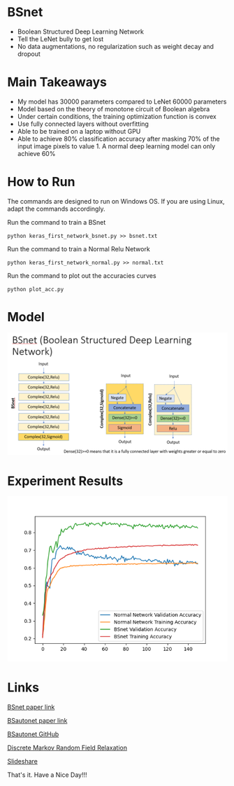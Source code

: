 # BSnet
- Boolean Structured Deep Learning Network 
- Tell the LeNet bully to get lost
- No data augmentations, no regularization such as weight decay and dropout

# Main Takeaways

- My model has 30000 parameters compared to LeNet 60000 parameters
- Model based on the theory of monotone circuit of Boolean algebra
- Under certain conditions, the training optimization function is convex
- Use fully connected layers without overfitting
- Able to be trained on a laptop without GPU
- Able to achieve 80% classification accuracy after masking 70% of the input image pixels to value 1. A normal deep learning model can only achieve 60%

# How to Run

The commands are designed to run on Windows OS. If you are using Linux, adapt the commands accordingly.

Run the command to train a BSnet
```
python keras_first_network_bsnet.py >> bsnet.txt
```

Run the command to train a Normal Relu Network
```
python keras_first_network_normal.py >> normal.txt
```

Run the command to plot out the accuracies curves
```
python plot_acc.py
```

# Model

![Network design](https://github.com/singkuangtan/BSnet/blob/main/bsnet.png)

# Experiment Results 

![Experiment results](https://github.com/singkuangtan/BSnet/blob/main/acc.png)

# Links
[BSnet paper link](https://vixra.org/abs/2212.0193)

[BSautonet paper link](https://vixra.org/abs/2212.0208)

[BSautonet GitHub](https://github.com/singkuangtan/BSautonet)

[Discrete Markov Random Field Relaxation](https://vixra.org/abs/2112.0151)

[Slideshare](https://www.slideshare.net/SingKuangTan)

That's it. 
Have a Nice Day!!!
